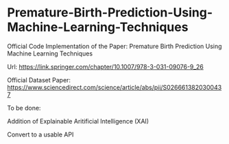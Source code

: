 # Premature-Birth-Prediction-Using-Machine-Learning-Techniques

Official Code Implementation of the Paper: Premature Birth Prediction Using Machine Learning Techniques


Url: https://link.springer.com/chapter/10.1007/978-3-031-09076-9_26



Official Dataset Paper: https://www.sciencedirect.com/science/article/abs/pii/S0266613820300437 

To be done: 

Addition of Explainable Aritificial Intelligence (XAI)


Convert to a usable API


